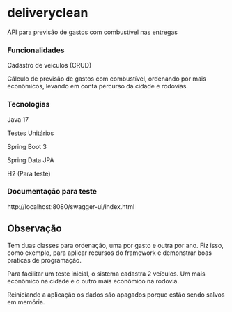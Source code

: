# deliveryclean
 API para previsão de gastos com combustível nas entregas
 
 ### Funcionalidades
 
 Cadastro de veículos (CRUD)
 
 Cálculo de previsão de gastos com combustível, ordenando por mais econômicos, levando em conta percurso da cidade e rodovias.
 
 ### Tecnologias
 
 Java 17
 
 Testes Unitários
 
 Spring Boot 3
  
 Spring Data JPA
 
 H2 (Para teste)
  
### Documentação para teste
http://localhost:8080/swagger-ui/index.html

## Observação
Tem duas classes para ordenação, uma por gasto e outra por ano. Fiz isso, como exemplo, para aplicar recursos do framework e demonstrar boas práticas de programação.

Para facilitar um teste inicial, o sistema cadastra 2 veículos. Um mais econômico na cidade e o outro mais econômico na rodovia.

Reiniciando a aplicação os dados são apagados porque estão sendo salvos em memória.
